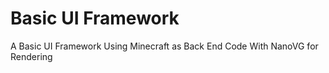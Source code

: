 # Basic UI Framework

A Basic UI Framework Using Minecraft as Back End Code With NanoVG for Rendering
